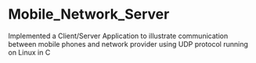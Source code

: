 # Mobile_Network_Server
Implemented a Client/Server Application to illustrate communication between mobile phones and network provider using UDP protocol running on Linux in C

